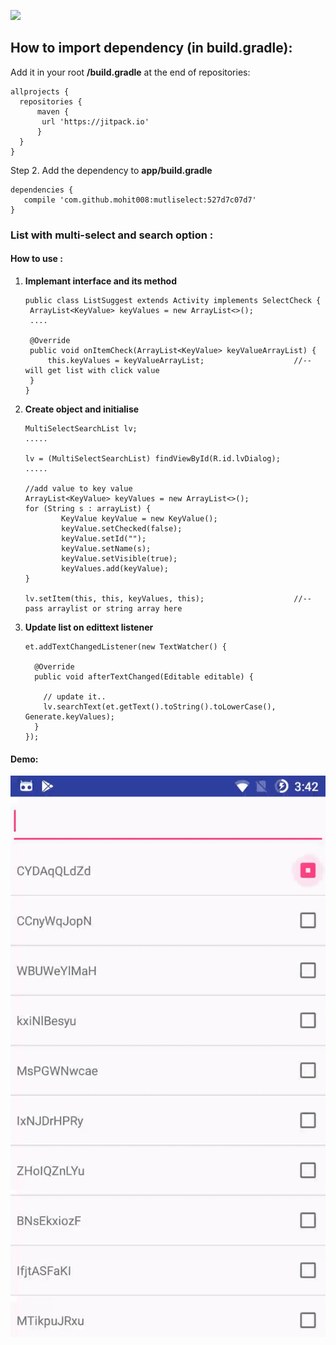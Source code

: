 [![](https://jitpack.io/v/mohit008/mutliselect.svg)](https://jitpack.io/#mohit008/mutliselect)

## How to import dependency (in build.gradle):


Add it in your root <b>/build.gradle</b> at the end of repositories:

    allprojects {
	  repositories {
	  	  maven {
	  	   url 'https://jitpack.io' 
	  	  }
	  }
	}

Step 2. Add the dependency to <b>app/build.gradle</b>

	dependencies {
	   compile 'com.github.mohit008:mutliselect:527d7c07d7'
	}


### List with multi-select and search option :


#### How to use :
1. <b>Implemant interface and its method</b>

       public class ListSuggest extends Activity implements SelectCheck {
        ArrayList<KeyValue> keyValues = new ArrayList<>();
        ....
    
        @Override
        public void onItemCheck(ArrayList<KeyValue> keyValueArrayList) {
            this.keyValues = keyValueArrayList;                    //-- will get list with click value
        }
       }
2. <b>Create object and initialise</b>

       MultiSelectSearchList lv;
       .....
       
       lv = (MultiSelectSearchList) findViewById(R.id.lvDialog);
       .....
       
       //add value to key value
       ArrayList<KeyValue> keyValues = new ArrayList<>();
       for (String s : arrayList) {
               KeyValue keyValue = new KeyValue();
               keyValue.setChecked(false);
               keyValue.setId("");
               keyValue.setName(s);
               keyValue.setVisible(true);
               keyValues.add(keyValue);
       }
    
       lv.setItem(this, this, keyValues, this);                    //-- pass arraylist or string array here
    
    
3. <b>Update list on edittext listener</b>  
        
       et.addTextChangedListener(new TextWatcher() {

         @Override
         public void afterTextChanged(Editable editable) {
       
           // update it..
           lv.searchText(et.getText().toString().toLowerCase(), Generate.keyValues);
         }
       });


#### Demo:
 ![demo_video](https://raw.githubusercontent.com/mohit008/mutliselect/master/app/src/main/res/raw/video_demo.gif)